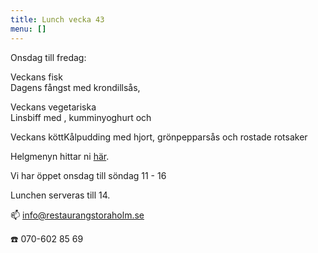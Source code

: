 ```yaml
---
title: Lunch vecka 43
menu: []
---
```

Onsdag till fredag:

Veckans fisk\
Dagens fångst med krondillsås, 

Veckans vegetariska\
Linsbiff med , kumminyoghurt och 

Veckans köttKålpudding med hjort, grönpepparsås och rostade rotsaker



Helgmenyn hittar ni [här](https://www.restaurangstoraholm.se/helg/?i=2).

Vi har öppet onsdag till söndag 11 - 16

Lunchen serveras till 14.[](http://www.bjorlandagard.se)[](http://www.bjorlandagard.se)[](https://www.restaurangstoraholm.se/helg/?i=2)[](https://www.restaurangstoraholm.se/helg/?i=2)

📫 info@restaurangstoraholm.se

☎️ 070-602 85 69